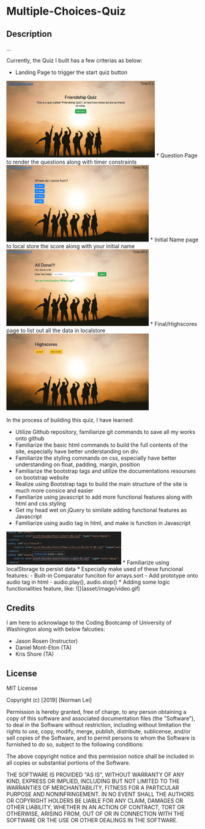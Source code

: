 # Multiple-Choices-Quiz

## Description

... 

Currently, the Quiz I built has a few criterias as below:
* Landing Page to trigger the start quiz button
<img src="asset/image/landing-page.png" height="200px">
* Question Page to render the questions along with timer constraints
<img src="asset/image/question-page.png" height="200px">
* Initial Name page to local store the score along with your initial name
<img src="asset/image/initial-name-page.png" height="200px">
* Final/Highscores page to list out all the data in localstore
<img src="asset/image/final-page.png" height="200px">



In the process of building this quiz, I have learned:
* Utilize Github repository, familiarize git commands to save all my works onto github
* Familiarize the basic html commands to build the full contents of the site, especially have better understanding on div.
* Familiarize the styling commands on css, especially have better understanding on float, padding, margin, position
* Familiarize the bootstrap tags and utilize the documentations resourses on bootstrap website
* Realize using Bootstrap tags to build the main structure of the site is much more consice and easier
* Familiarize using javascript to add more functional features along with html and css styling
* Get my head wet on jQuery to similate adding functional features as Javascript
* Familiarize using audio tag in html, and make is function in Javascript
<img src="asset/image/audio-tag.png" width= "300px">
* Familiarize using localStorage to persist data
* Especially make used of these funcional features: 
- Built-in Comparator funciton for arrays.sort
- Add prototype onto audio tag in html
- audio.play(), audio.stop()
* Adding some logic functionalities feature, like:
![](asset/image/video.gif)

## Credits 

I am here to acknowlage to the Coding Bootcamp of University of Washington along with below falcuties:
* Jason Rosen (Instructor)
* Daniel Mont-Eton (TA)
* Kris Shore (TA)


## License
MIT License

Copyright (c) [2019] [Norman Lei]

Permission is hereby granted, free of charge, to any person obtaining a copy
of this software and associated documentation files (the "Software"), to deal
in the Software without restriction, including without limitation the rights
to use, copy, modify, merge, publish, distribute, sublicense, and/or sell
copies of the Software, and to permit persons to whom the Software is
furnished to do so, subject to the following conditions:

The above copyright notice and this permission notice shall be included in all
copies or substantial portions of the Software.

THE SOFTWARE IS PROVIDED "AS IS", WITHOUT WARRANTY OF ANY KIND, EXPRESS OR
IMPLIED, INCLUDING BUT NOT LIMITED TO THE WARRANTIES OF MERCHANTABILITY,
FITNESS FOR A PARTICULAR PURPOSE AND NONINFRINGEMENT. IN NO EVENT SHALL THE
AUTHORS OR COPYRIGHT HOLDERS BE LIABLE FOR ANY CLAIM, DAMAGES OR OTHER
LIABILITY, WHETHER IN AN ACTION OF CONTRACT, TORT OR OTHERWISE, ARISING FROM,
OUT OF OR IN CONNECTION WITH THE SOFTWARE OR THE USE OR OTHER DEALINGS IN THE
SOFTWARE.
